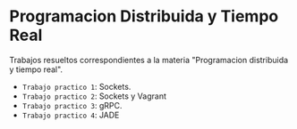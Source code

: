 # Programacion Distribuida y Tiempo Real

Trabajos resueltos correspondientes a la materia "Programacion distribuida y tiempo real".

*  `Trabajo practico 1`:  Sockets.
*  `Trabajo practico 2`: Sockets y Vagrant
*  `Trabajo practico 3`: gRPC.
*  `Trabajo practico 4`: JADE
